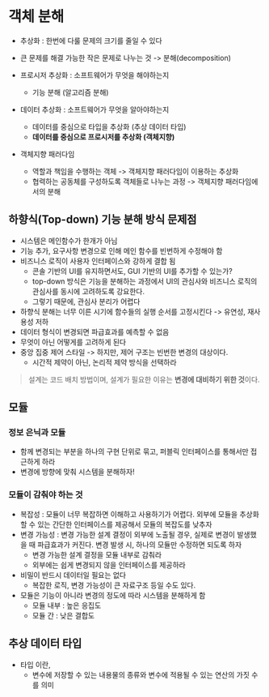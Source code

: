 # 객체 분해
- 추상화 : 한번에 다룰 문제의 크기를 줄일 수 있다 
- 큰 문제를 해결 가능한 작은 문제로 나누는 것 -> 분해(decomposition)


- 프로시저 추상화 : 소프트웨어가 무엇을 해야하는지
  - 기능 분해 (알고리즘 분해)
- 데이터 추상화 : 소프트웨어가 무엇을 알아야하는지
  - 데이터를 중심으로 타입을 추상화 (추상 데이터 타입)
  - **데이터를 중심으로 프로시저를 추상화 (객체지향)**


- 객체지향 패러다임
  - 역할과 책임을 수행하는 객체 -> 객체지향 패러다임이 이용하는 추상화
  - 협력하는 공동체를 구성하도록 객체들로 나누는 과정 -> 객체지향 패러다임에서의 분해 


## 하향식(Top-down) 기능 분해 방식 문제점 
- 시스템은 메인함수가 한개가 아님 
- 기능 추가, 요구사항 변경으로 인해 메인 함수를 빈번하게 수정해야 함 
- 비즈니스 로직이 사용자 인터페이스와 강하게 결합 됨 
  - 콘솔 기반의 UI를 유지하면서도, GUI 기반의 UI를 추가할 수 있는가?
  - top-down 방식은 기능을 분해하는 과정에서 UI의 관심사와 비즈니스 로직의 관심사를 동시에 고려하도록 강요한다.
  - 그렇기 때문에, 관심사 분리가 어렵다
- 하향식 분해는 너무 이른 시기에 함수들의 실행 순서를 고정시킨다 -> 유연성, 재사용성 저하
- 데이터 형식이 변경되면 파급효과를 예측할 수 없음 
- 무엇이 아닌 어떻게를 고려하게 된다 
- 중앙 집중 제어 스타일 -> 하지만, 제어 구조는 빈번한 변경의 대상이다.
  - 시간적 제약이 아닌, 논리적 제약 방식을 선택하라 


> 설계는 코드 배치 방법이며, 설계가 필요한 이유는 **변경에 대비하기 위한 것**이다.


## 모듈 
### 정보 은닉과 모듈 
- 함께 변경되는 부분을 하나의 구현 단위로 묶고, 퍼블릭 인터페이스를 통해서만 접근하게 하라 
- 변경에 방향에 맞춰 시스템을 분해하자!

### 모듈이 감춰야 하는 것 
- 복잡성 : 모듈이 너무 복잡하면 이해하고 사용하기가 어렵다. 외부에 모듈을 추상화 할 수 있는 간단한 인터페이스를 제공해서 모듈의 복잡도를 낮추자 
- 변경 가능성 : 변경 가능한 설계 결정이 외부에 노출될 경우, 실제로 변경이 발생했을 때 파급효과가 커진다. 변경 발생 시, 하나의 모듈만 수정하면 되도록 하자
  - 변경 가능한 설계 결정을 모듈 내부로 감춰라
  - 외부에는 쉽게 변경되지 않을 인터페이스를 제공하라 
- 비밀이 반드시 데이터일 필요는 없다
  - 복잡한 로직, 변경 가능성이 큰 자료구조 등일 수도 있다.
- 모듈은 기능이 아니라 변경의 정도에 따라 시스템을 분해하게 함
  - 모듈 내부 : 높은 응집도
  - 모듈 간 : 낮은 결합도


## 추상 데이터 타입 
- 타입 이란,
  - 변수에 저장할 수 있는 내용물의 종류와 변수에 적용될 수 있는 연산의 가짓 수를 의미 

